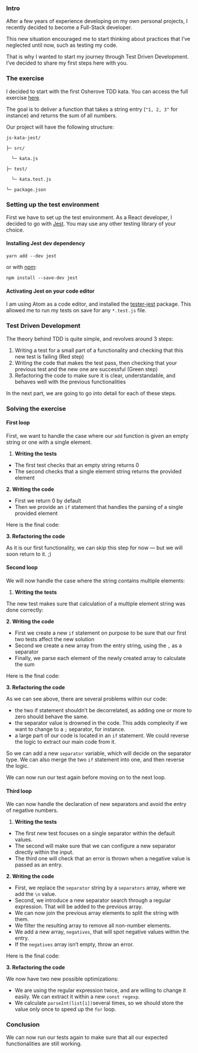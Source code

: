 ### Intro

After a few years of experience developing on my own personal projects, I recently decided to become a Full-Stack developer.

This new situation encouraged me to start thinking about practices that I’ve neglected until now, such as testing my code.

That is why I wanted to start my journey through Test Driven Development. I’ve decided to share my first steps here with you.

### The exercise

I decided to start with the first Osherove TDD kata. You can access the full exercise [here](http://osherove.com/tdd-kata-1/).

The goal is to deliver a function that takes a string entry (`"1, 2, 3"` for instance) and returns the sum of all numbers.

Our project will have the following structure:

    js-kata-jest/

    ├─ src/

      └─ kata.js

    ├─ test/

      └─ kata.test.js

    └─ package.json

### Setting up the test environment

First we have to set up the test environment. As a React developer, I decided to go with [Jest](https://facebook.github.io/jest/). You may use any other testing library of your choice.

#### Installing Jest dev dependency

    yarn add --dev jest

or with [npm](https://www.npmjs.com/):

    npm install --save-dev jest

#### Activating Jest on your code editor

I am using Atom as a code editor, and installed the [tester-jest](https://atom.io/packages/tester-jest) package. This allowed me to run my tests on save for any `*.test.js` file.

### Test Driven Development

The theory behind TDD is quite simple, and revolves around 3 steps:

1.  Writing a test for a small part of a functionality and checking that this new test is failing (Red step)
2.  Writing the code that makes the test pass, then checking that your previous test and the new one are successful (Green step)
3.  Refactoring the code to make sure it is clear, understandable, and behaves well with the previous functionalities

In the next part, we are going to go into detail for each of these steps.

### Solving the exercise

#### First loop

First, we want to handle the case where our `add` function is given an empty string or one with a single element.

1.  **Writing the tests**

- The first test checks that an empty string returns 0
- The second checks that a single element string returns the provided element

**2\. Writing the code**

- First we return 0 by default
- Then we provide an `if` statement that handles the parsing of a single provided element

Here is the final code:

**3\. Refactoring the code**

As it is our first functionality, we can skip this step for now — but we will soon return to it. ;)

#### Second loop

We will now handle the case where the string contains multiple elements:

1.  **Writing the tests**

The new test makes sure that calculation of a multiple element string was done correctly:

**2\. Writing the code**

- First we create a new `if` statement on purpose to be sure that our first two tests affect the new solution
- Second we create a new array from the entry string, using the `,` as a separator
- Finally, we parse each element of the newly created array to calculate the sum

Here is the final code:

**3\. Refactoring the code**

As we can see above, there are several problems within our code:

- the two if statement shouldn’t be decorrelated, as adding one or more to zero should behave the same.
- the separator value is drowned in the code. This adds complexity if we want to change to a `;` separator, for instance.
- a large part of our code is located in an `if` statement. We could reverse the logic to extract our main code from it.

So we can add a new `separator` variable, which will decide on the separator type. We can also merge the two `if` statement into one, and then reverse the logic.

We can now run our test again before moving on to the next loop.

#### Third loop

We can now handle the declaration of new separators and avoid the entry of negative numbers.

1.  **Writing the tests**

- The first new test focuses on a single separator within the default values.
- The second will make sure that we can configure a new separator directly within the input.
- The third one will check that an error is thrown when a negative value is passed as an entry.

**2\. Writing the code**

- First, we replace the `separator` string by a `separators` array, where we add the `\n` value.
- Second, we introduce a new separator search through a regular expression. That will be added to the previous array.
- We can now join the previous array elements to split the string with them.
- We filter the resulting array to remove all non-number elements.
- We add a new array, `negatives`, that will spot negative values within the entry.
- If the `negatives` array isn’t empty, throw an error.

Here is the final code:

**3\. Refactoring the code**

We now have two new possible optimizations:

- We are using the regular expression twice, and are willing to change it easily. We can extract it within a new `const regexp`.
- We calculate `parseInt(list[i])`several times, so we should store the value only once to speed up the `for` loop.

### Conclusion

We can now run our tests again to make sure that all our expected functionalities are still working.
